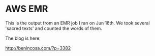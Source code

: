 # AWS EMR
This is the output from an EMR job I ran on Jun 16th.  We took several 'sacred texts' and 
counted the words of them.  

The blog is here:

http://benincosa.com/?p=3382
